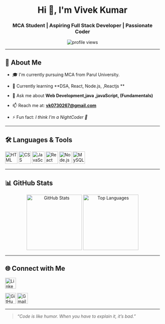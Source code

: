 <h1 align="center">Hi 👋, I'm Vivek Kumar </h1>
<h3 align="center">MCA Student | Aspiring Full Stack Developer | Passionate Coder</h3>

<p align="center">
  <img src="https://komarev.com/ghpvc/?username=your-github-username&label=Profile%20Views&color=0e75b6&style=flat" alt="profile views" />
</p>

---

## 🚀 About Me

- 🎓 I'm currently pursuing MCA from Parul University.

- 🌱 Currently learning **DSA, React, Node.js, ,Reactjs **
- 💬 Ask me about **Web Development,java ,javaScript, (Fundamentals)**
- 📫 Reach me at: **vk0730267@gmail.com**
- ⚡ Fun fact: *I think I'm a NightCoder 🌙*

---

## 🛠️ Languages & Tools

<p align="left">
  <img src="https://cdn.jsdelivr.net/gh/devicons/devicon/icons/html5/html5-original.svg" width="40" alt="HTML" />
  <img src="https://cdn.jsdelivr.net/gh/devicons/devicon/icons/css3/css3-original.svg" width="40" alt="CSS" />
  <img src="https://cdn.jsdelivr.net/gh/devicons/devicon/icons/javascript/javascript-original.svg" width="40" alt="JavaScript" />
  <img src="https://cdn.jsdelivr.net/gh/devicons/devicon/icons/react/react-original.svg" width="40" alt="React" />
  <img src="https://cdn.jsdelivr.net/gh/devicons/devicon/icons/nodejs/nodejs-original.svg" width="40" alt="Node.js" />
  <img src="https://cdn.jsdelivr.net/gh/devicons/devicon/icons/mysql/mysql-original.svg" width="40" alt="MySQL" />
</p>

---

## 📊 GitHub Stats

<p align="center">
  <img src="https://github-readme-stats.vercel.app/api?username=your-github-username&show_icons=true&theme=github_dark" alt="GitHub Stats" height="180" />
  <img src="https://github-readme-stats.vercel.app/api/top-langs/?username=your-github-username&layout=compact&theme=github_dark" alt="Top Languages" height="180"/>
</p>

---

## 🌐 Connect with Me

<p align="left">
  <a href="https://www.linkedin.com/in/vivek-singh-78775723b/" target="_blank"><img src="https://cdn.jsdelivr.net/gh/devicons/devicon/icons/linkedin/linkedin-original.svg" width="35" alt="LinkedIn"/></a>
  
  <a href="https://github.com/vivek-kumar-03" target="_blank"><img src="https://cdn.jsdelivr.net/gh/devicons/devicon/icons/github/github-original.svg" width="35" alt="GitHub"/></a>
  <a href="mailto:vk0730267@gmail.com" target="_blank"><img src="https://cdn.simpleicons.org/gmail/EA4335" width="35" alt="Gmail"/></a>
</p>

---

> _“Code is like humor. When you have to explain it, it’s bad.”_

